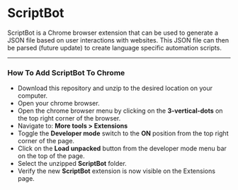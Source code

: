 # ScriptBot

ScriptBot is a Chrome browser extension that can be used to generate a JSON file based on user interactions with websites.
This JSON file can then be parsed (future update) to create language specific automation scripts.

---

### How To Add ScriptBot To Chrome
- Download this repository and unzip to the desired location on your computer.
- Open your chrome browser.
- Open the chrome browser menu by clicking on the **3-vertical-dots** on the top right corner of the browser.
- Navigate to: **More tools > Extensions**
- Toggle the **Developer mode** switch to the **ON** position from the top right corner of the page.
- Click on the **Load unpacked** button from the developer mode menu bar on the top of the page.
- Select the unzipped **ScriptBot** folder.
- Verify the new **ScriptBot** extension is now visible on the Extensions page.


